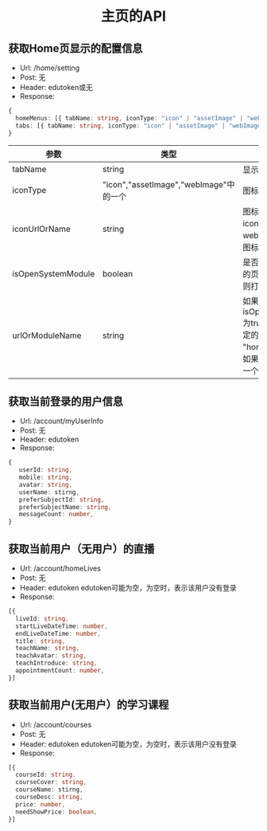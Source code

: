 # <center>主页的API</center>
## 获取Home页显示的配置信息
- Url: /home/setting
- Post: 无
- Header: edutoken或无
- Response: 
```typescript
{
  homeMenus: [{ tabName: string, iconType: "icon" | "assetImage" | "webImage", iconUrlOrName: string, isOpenSystemModule: boolean, urlOrModuleName: string }],
  tabs: [{ tabName: string, iconType: "icon" | "assetImage" | "webImage", iconUrlOrName: string, isOpenSystemModule: boolean, urlOrModuleName: string, isDefault: boolean }],
}

```
| 参数 | 类型 | 说明 |
| --- | --- | --- |
| tabName | string | 显示的名称 |
| iconType | "icon","assetImage","webImage"中的一个 | 图标的类型 |
| iconUrlOrName | string | 图标的地址，如果iconType为webImage,则传入的是图标的web地址 |
| isOpenSystemModule | boolean | 是否打开一个系统约定的页面，如果为false，则打开一个页面 |
| urlOrModuleName | string | 如果isOpenSystemModule为true, 则该内容为约定的名字，如: "home", "settig"等，如果为false,则要传入一个url地址 |

## 获取当前登录的用户信息
- Url: /account/myUserInfo
- Post: 无
- Header: edutoken
- Response: 
```typescript
{
   userId: string,
   mobile: string,
   avatar: string,
   userName: stirng,
   preferSubjectId: string,
   preferSubjectName: string,
   messageCount: number,
}

```
## 获取当前用户（无用户）的直播
- Url: /account/homeLives
- Post: 无
- Header: edutoken
  edutoken可能为空，为空时，表示该用户没有登录
- Response: 
```typescript
[{
  liveId: string,
  startLiveDateTime: number,
  endLiveDateTime: number,
  title: string,
  teachName: string,
  teachAvatar: string,
  teachIntroduce: string,
  appointmentCount: number,
}]
```
## 获取当前用户(无用户）的学习课程
- Url: /account/courses
- Post: 无
- Header: edutoken
  edutoken可能为空，为空时，表示该用户没有登录
- Response: 
```typescript
[{
  courseId: string,
  courseCover: string,
  courseName: stirng,
  courseDesc: string,
  price: number,
  needShowPrice: boolean,
}]
```

